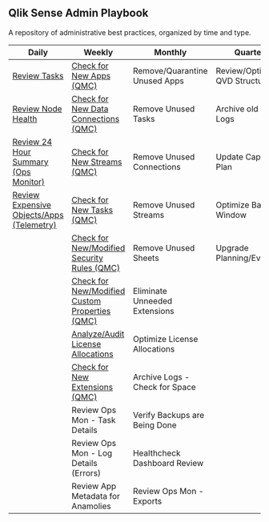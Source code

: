 ## Qlik Sense Admin Playbook

A repository of administrative best practices, organized by time and type.

| Daily                                                    | Weekly                                | Monthly                        | Quarterly                      | Yearly                          |
|----------------------------------------------------------|---------------------------------------|--------------------------------|--------------------------------|---------------------------------|
| [Review Tasks](docs/system_spot_check/tasks.md) | [Check for New Apps (QMC)](docs/asset_management/apps/new_apps.md)        | Remove/Quarantine Unused Apps  | Review/Optimize QVD Structures | Review Architecture Scale Plan  |
| [Review Node<br>Health](docs/system_spot_check/nodes.md) | [Check for New Data Connections (QMC)](docs/asset_management/data_connections.md)        | Remove Unused Tasks            | Archive old Archive Logs       | Review Hardware for Replacement |
| [Review 24<br>Hour Summary<br>(Ops Monitor)](docs/system_spot_check/24_hour_summary.md)  | [Check for New Streams (QMC)](docs/asset_management/streams.md)      | Remove Unused Connections      | Update Capacity Plan           | Practice Recovery Processes     |
| [Review<br>Expensive<br>Objects/Apps<br>(Telemetry)](docs/system_spot_check/telemetry.md)        | [Check for New Tasks (QMC)](docs/asset_management/tasks.md)          | Remove Unused Streams          | Optimize Batch Window          |                                 |
|                                                          | [Check for New/Modified Security Rules (QMC)](docs/asset_management/security_rules.md)   | Remove Unused Sheets           | Upgrade Planning/Evaluation    |                                 |
|                                                          | [Check for New/Modified Custom Properties (QMC)](docs/asset_management/custom_properties.md)         | Eliminate Unneeded Extensions  |                                |                                 |
|                                                          | [Analyze/Audit License Allocations](docs/asset_management/license_allocations.md)  | Optimize License Allocations   |                                |                                 |
|                                                          | [Check for New Extensions (QMC)](docs/asset_management/extensions.md)        | Archive Logs - Check for Space |                                |                                 |
|                                                          | Review Ops Mon - Task Details         | Verify Backups are Being Done  |                                |                                 |
|                                                          | Review Ops Mon - Log Details (Errors) | Healthcheck Dashboard Review   |                                |                                 |
|                                                          | Review App Metadata for Anamolies     | Review Ops Mon - Exports       |                                |                                 |
